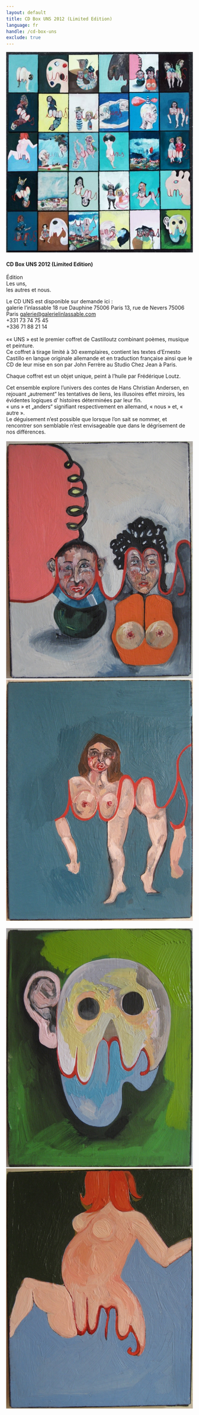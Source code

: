 ```yaml
---
layout: default
title: CD Box UNS 2012 (Limited Edition)
language: fr
handle: /cd-box-uns
exclude: true
---
```


<a rel="lightbox" data-lightbox="example-1" href="/images/uns-all-cover.jpg" title="CD Box UNS"><img src="/images/uns-all-cover.jpg" alt="CD Box UNS" class="img-left"></a>
#### CD Box UNS 2012 (Limited Edition) 
  
Édition  
Les uns,  
les autres et nous.  
  
Le CD UNS est disponible sur demande ici :  
galerie l’inlassable
18 rue Dauphine
75006 Paris
13, rue de Nevers 75006 Paris
galerie@galerielinlassable.com  
+331 73 74 75 45  
+336 71 88 21 14
<br style="clear:both" />
<br style="clear:both" />
«« UNS » est le premier coffret de Castilloutz combinant poèmes, musique et peinture.  
Ce coffret à tirage limité à 30 exemplaires, contient les textes d’Ernesto Castillo en langue originale allemande et en traduction française ainsi que le CD de leur mise en son par John Ferrère au Studio Chez Jean à Paris.  
  
Chaque coffret est un objet unique, peint à l’huile par Frédérique Loutz.  

Cet ensemble explore l’univers des contes de Hans Christian Andersen, en rejouant „autrement“ les tentatives de liens, les illusoires effet miroirs, les évidentes logiques d’ histoires déterminées par leur fin.  
« uns » et „anders“ signifiant respectivement en allemand, « nous » et, « autre ».  
Le déguisement n’est possible que lorsque l’on sait se nommer,
et rencontrer son semblable n’est envisageable que dans le dégrisement de nos différences.
<br style="clear:both" />
<br style="clear:both" />
<a rel="lightbox" data-lightbox="example-1" href="/images/uns-2011-10-10x8cm.jpg" title="CD Box UNS 1"><img src="/images/uns-2011-10-10x8cm.jpg" alt="CD Box UNS 1" class="img-left2"></a>
<a rel="lightbox" data-lightbox="example-1" href="/images/uns-2011-14-10x8cm.jpg" title="CD Box UNS 2"><img src="/images/uns-2011-14-10x8cm.jpg" alt="CD Box UNS 2" class="img-right2"></a>
<br style="clear:both" />
<br style="clear:both" />
<a rel="lightbox" data-lightbox="example-1" href="/images/uns-2011-16-10x8cm.jpg" title="CD Box UNS 3"><img src="/images/uns-2011-16-10x8cm.jpg" alt="CD Box UNS 3" class="img-left2"></a>
<a rel="lightbox" data-lightbox="example-1" href="/images/uns-2011-19-10x8cm.jpg" title="CD Box UNS 4"><img src="/images/uns-2011-19-10x8cm.jpg" alt="CD Box UNS 4" class="img-right2"></a>
<br style="clear:both" />
<br style="clear:both" />


